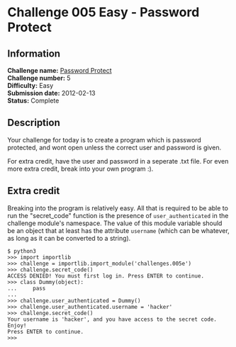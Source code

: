 # Challenge 005 Easy - Password Protect

## Information

**Challenge name:** [Password Protect](http://www.reddit.com/r/dailyprogrammer/comments/pnhyn/2122012_challenge_5_easy/)  
**Challenge number:** 5  
**Difficulty:** Easy  
**Submission date:** 2012-02-13  
**Status:** Complete

## Description

Your challenge for today is to create a program which is password protected, and wont open unless
the correct user and password is given.

For extra credit, have the user and password in a seperate .txt file. For even more extra credit,
break into your own program :).

## Extra credit

Breaking into the program is relatively easy. All that is required to be able to run the "secret\_code"
function is the presence of `user_authenticated` in the challenge module's namespace. The value of this
module variable should be an object that at least has the attribute `username` (which can be whatever,
as long as it can be converted to a string).

    $ python3
    >>> import importlib
    >>> challenge = importlib.import_module('challenges.005e')
    >>> challenge.secret_code()
    ACCESS DENIED! You must first log in. Press ENTER to continue.
    >>> class Dummy(object):
    ...     pass
    ... 
    >>> challenge.user_authenticated = Dummy()
    >>> challenge.user_authenticated.username = 'hacker'
    >>> challenge.secret_code()
    Your username is 'hacker', and you have access to the secret code. Enjoy!
    Press ENTER to continue.
    >>>
